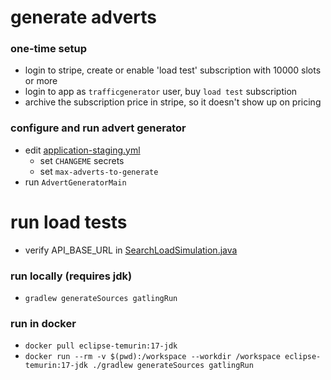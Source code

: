 
# generate adverts

### one-time setup

- login to stripe, create or enable 'load test' subscription with 10000 slots or more
- login to app as `trafficgenerator` user, buy `load test` subscription
- archive the subscription price in stripe, so it doesn't show up on pricing

### configure and run advert generator

- edit [application-staging.yml](src%2Fmain%2Fresources%2Fapplication-staging.yml) 
    - set `CHANGEME` secrets
    - set `max-adverts-to-generate`
- run `AdvertGeneratorMain` 

# run load tests

- verify API_BASE_URL in [SearchLoadSimulation.java](src%2Fgatling%2Fjava%2Fcom%2Fyajb%2Floadtest%2Fsearch%2FSearchLoadSimulation.java)

### run locally (requires jdk)
- `gradlew generateSources gatlingRun`

### run in docker
- `docker pull eclipse-temurin:17-jdk`
- `docker run --rm -v $(pwd):/workspace --workdir /workspace eclipse-temurin:17-jdk ./gradlew generateSources gatlingRun`

